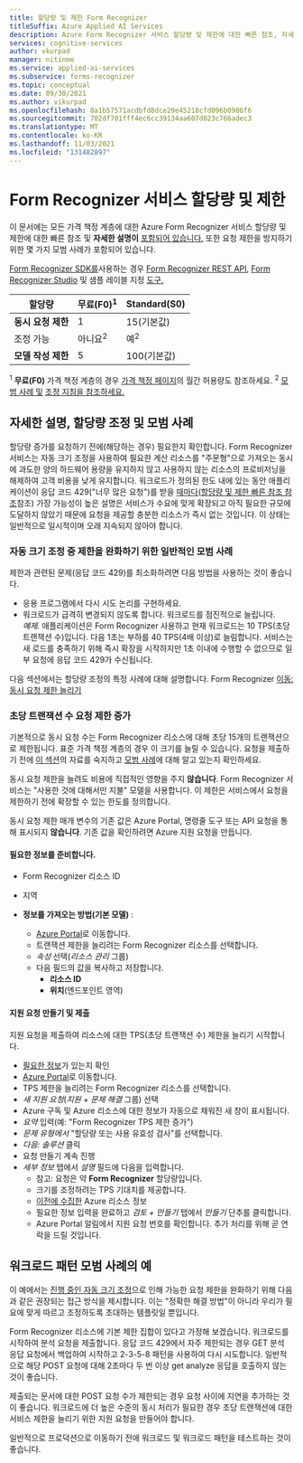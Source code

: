 ```yaml
---
title: 할당량 및 제한 Form Recognizer
titleSuffix: Azure Applied AI Services
description: Azure Form Recognizer 서비스 할당량 및 제한에 대한 빠른 참조, 자세한 설명 및 모범 사례
services: cognitive-services
author: vkurpad
manager: nitinme
ms.service: applied-ai-services
ms.subservice: forms-recognizer
ms.topic: conceptual
ms.date: 09/30/2021
ms.author: vikurpad
ms.openlocfilehash: 8a1b57571acdbfd8dce29e45218cfd096b0906f6
ms.sourcegitcommit: 702df701fff4ec6cc39134aa607d023c766adec3
ms.translationtype: MT
ms.contentlocale: ko-KR
ms.lasthandoff: 11/03/2021
ms.locfileid: "131482897"
---
```

# <a name="form-recognizer-service-quotas-and-limits"></a>Form Recognizer 서비스 할당량 및 제한

이 문서에는 모든 가격 책정 계층에 대한 Azure Form Recognizer 서비스 할당량 및 제한에 대한 빠른 참조 및 **자세한 설명이** [포함되어 있습니다.](https://azure.microsoft.com/pricing/details/form-recognizer/) 또한 요청 제한을 방지하기 위한 몇 가지 모범 사례가 포함되어 있습니다. 

[Form Recognizer SDK를](quickstarts/try-v3-csharp-sdk.md)사용하는 경우 [Form Recognizer REST API](quickstarts/try-v3-rest-api.md), [Form Recognizer Studio](quickstarts/try-v3-form-recognizer-studio.md) 및 샘플 레이블 지정 [도구.](https://fott-2-1.azurewebsites.net/)

| 할당량 | 무료(F0)<sup>1</sup> | Standard(S0) |
|--|--|--|
| **동시 요청 제한** | 1 | 15(기본값) |
| 조정 가능 | 아니요<sup>2</sup> | 예<sup>2</sup> |
| **모델 작성 제한** | 5 | 100(기본값) |


<sup>1</sup> **무료(F0)** 가격 책정 계층의 경우 [가격 책정 페이지](https://azure.microsoft.com/pricing/details/form-recognizer/)의 월간 허용량도 참조하세요.
<sup>2</sup> [모범 사례 및](#example-of-a-workload-pattern-best-practice) [조정 지침을 참조하세요.](#create-and-submit-support-request)

## <a name="detailed-description-quota-adjustment-and-best-practices"></a>자세한 설명, 할당량 조정 및 모범 사례
할당량 증가를 요청하기 전에(해당하는 경우) 필요한지 확인합니다. Form Recognizer 서비스는 자동 크기 조정을 사용하여 필요한 계산 리소스를 "주문형"으로 가져오는 동시에 과도한 양의 하드웨어 용량을 유지하지 않고 사용하지 않는 리소스의 프로비저닝을 해제하여 고객 비용을 낮게 유지합니다. 워크로드가 정의된 한도 내에 있는 동안 애플리케이션이 응답 코드 429("너무 많은 요청")를 받을 [때마다(할당량 및 제한 빠른 참조 참조](#form-recognizer-service-quotas-and-limits)참조) 가장 가능성이 높은 설명은 서비스가 수요에 맞게 확장되고 아직 필요한 규모에 도달하지 않았기 때문에 요청을 제공할 충분한 리소스가 즉시 없는 것입니다. 이 상태는 일반적으로 일시적이며 오래 지속되지 않아야 합니다.

### <a name="general-best-practices-to-mitigate-throttling-during-autoscaling"></a>자동 크기 조정 중 제한을 완화하기 위한 일반적인 모범 사례
제한과 관련된 문제(응답 코드 429)를 최소화하려면 다음 방법을 사용하는 것이 좋습니다.
- 응용 프로그램에서 다시 시도 논리를 구현하세요.
- 워크로드가 급격히 변경되지 않도록 합니다. 워크로드를 점진적으로 늘립니다. <br/>
*예제.* 애플리케이션은 Form Recognizer 사용하고 현재 워크로드는 10 TPS(초당 트랜잭션 수)입니다. 다음 1초는 부하를 40 TPS(4배 이상)로 늘림합니다. 서비스는 새 로드를 충족하기 위해 즉시 확장을 시작하지만 1초 이내에 수행할 수 없으므로 일부 요청에 응답 코드 429가 수신됩니다.

다음 섹션에서는 할당량 조정의 특정 사례에 대해 설명합니다.
Form Recognizer [이동: 동시 요청 제한 늘리기](#create-and-submit-support-request)

### <a name="increasing-transactions-per-second-request-limit"></a>초당 트랜잭션 수 요청 제한 증가
기본적으로 동시 요청 수는 Form Recognizer 리소스에 대해 초당 15개의 트랜잭션으로 제한됩니다. 표준 가격 책정 계층의 경우 이 크기를 늘릴 수 있습니다. 요청을 제출하기 전에 [이 섹션](#detailed-description-quota-adjustment-and-best-practices)의 자료를 숙지하고 [모범 사례](#example-of-a-workload-pattern-best-practice)에 대해 알고 있는지 확인하세요.

동시 요청 제한을 늘려도 비용에 직접적인 영향을 주지 **않습니다**. Form Recognizer 서비스는 "사용한 것에 대해서만 지불" 모델을 사용합니다. 이 제한은 서비스에서 요청을 제한하기 전에 확장할 수 있는 한도를 정의합니다.

동시 요청 제한 매개 변수의 기존 값은 Azure Portal, 명령줄 도구 또는 API 요청을 통해 표시되지 **않습니다**. 기존 값을 확인하려면 Azure 지원 요청을 만듭니다.

#### <a name="have-the-required-information-ready"></a>필요한 정보를 준비합니다.
- Form Recognizer 리소스 ID
- 지역

- **정보를 가져오는 방법(기본 모델)** :
  - [Azure Portal](https://portal.azure.com/)로 이동합니다.
  - 트랜잭션 제한을 늘리려는 Form Recognizer 리소스를 선택합니다.
  - *속성* 선택(*리소스 관리* 그룹)
  - 다음 필드의 값을 복사하고 저장합니다.
    - **리소스 ID**
    - **위치**(엔드포인트 영역)

#### <a name="create-and-submit-support-request"></a>지원 요청 만들기 및 제출
지원 요청을 제출하여 리소스에 대한 TPS(초당 트랜잭션 수) 제한을 늘리기 시작합니다.

- [필요한 정보](#have-the-required-information-ready)가 있는지 확인
- [Azure Portal](https://portal.azure.com/)로 이동합니다.
- TPS 제한을 늘리려는 Form Recognizer 리소스를 선택합니다.
- *새 지원 요청*(*지원 + 문제 해결* 그룹) 선택
- Azure 구독 및 Azure 리소스에 대한 정보가 자동으로 채워진 새 창이 표시됩니다.
- *요약* 입력(예: "Form Recognizer TPS 제한 증가")
- *문제 유형에서* "할당량 또는 사용 유효성 검사"를 선택합니다.
- *다음: 솔루션* 클릭
- 요청 만들기 계속 진행
- *세부 정보* 탭에서 *설명* 필드에 다음을 입력합니다.
  - 참고: 요청은 약 **Form Recognizer** 할당량입니다.
  - 크기를 조정하려는 TPS 기대치를 제공합니다.    
  - [이전에 수집한](#have-the-required-information-ready) Azure 리소스 정보
  - 필요한 정보 입력을 완료하고 *검토 + 만들기* 탭에서 *만들기* 단추를 클릭합니다.
  - Azure Portal 알림에서 지원 요청 번호를 확인합니다. 추가 처리를 위해 곧 연락을 드릴 것입니다.

## <a name="example-of-a-workload-pattern-best-practice"></a>워크로드 패턴 모범 사례의 예
이 예에서는 [진행 중인 자동 크기 조정](#detailed-description-quota-adjustment-and-best-practices)으로 인해 가능한 요청 제한을 완화하기 위해 다음과 같은 권장되는 접근 방식을 제시합니다. 이는 "정확한 해결 방법"이 아니라 우리가 필요에 맞게 따르고 조정하도록 초대하는 템플릿일 뿐입니다.

Form Recognizer 리소스에 기본 제한 집합이 있다고 가정해 보겠습니다. 워크로드를 시작하여 분석 요청을 제출합니다. 응답 코드 429에서 자주 제한되는 경우 GET 분석 응답 요청에서 백업하여 시작하고 2-3-5-8 패턴을 사용하여 다시 시도합니다. 일반적으로 해당 POST 요청에 대해 2초마다 두 번 이상 get analyze 응답을 호출하지 않는 것이 좋습니다. 

제출되는 문서에 대한 POST 요청 수가 제한되는 경우 요청 사이에 지연을 추가하는 것이 좋습니다. 워크로드에 더 높은 수준의 동시 처리가 필요한 경우 초당 트랜잭션에 대한 서비스 제한을 늘리기 위한 지원 요청을 만들어야 합니다.

일반적으로 프로덕션으로 이동하기 전에 워크로드 및 워크로드 패턴을 테스트하는 것이 좋습니다.

